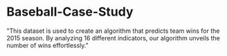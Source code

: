 # Baseball-Case-Study
"This dataset is used to create an algorithm that predicts team wins for the 2015 season. By analyzing 16 different indicators, our algorithm unveils the number of wins effortlessly."   
